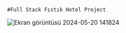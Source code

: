                                                                                                            #Full Stack Fıstık Hotel Project


![Ekran görüntüsü 2024-05-20 141824](https://github.com/meyener/Full-Stack-Hotel-Reservation-Project-ReactJs-SpringBoot/assets/114063503/8a89c5de-f453-4dac-9c6d-ae58a25c379c)

